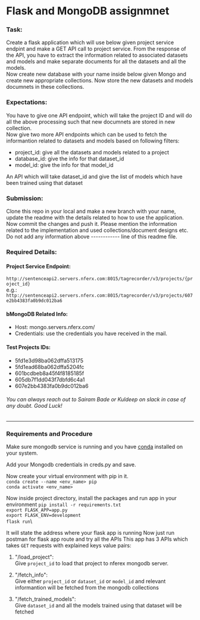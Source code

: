 # Flask and MongoDB assignmnet
### Task: 
Create a flask application which will use below given project service endpint and make a GET API call to project service. From the response of the API, you have to extract the information related to associated datasets and models and make separate documents for all the datasets and all the models. \
Now create new database with your name inside below given Mongo and create new appropriate collections. Now store the new datasets and models documnets in these collections.

### Expectations: 
You have to give one API endpoint, which will take the project ID and will do all the above processing such that new documnets are stored in new collection.\
Now give two more API endpoints which can be used to fetch the informantion related to datasets and models based on following filters:
- project_id: give all the datasets and models related to a project
- database_id: give the info for that dataset_id
- model_id: give the info for that model_id

An API which will take dataset_id and give the list of models which have been trained using that dataset

### Submission:
Clone this repo in your local and make a new branch with your name, update the readme with the details related to how to use the application. Now commit the changes and push it. Please mention the information related to the implementation and used collections/document designs etc. Do not add any information above ------------ line of this readme file.

### Required Details:
#### Project Service Endpoint: 
``` http://sentenceapi2.servers.nferx.com:8015/tagrecorder/v3/projects/{project_id} ``` \
  e.g.: `http://sentenceapi2.servers.nferx.com:8015/tagrecorder/v3/projects/607e2bb4383fa0b9dc012ba6`

#### bMongoDB Related Info: 
- Host: mongo.servers.nferx.com/
- Credentials: use the credentials you have received in the mail.

#### Test Projects IDs: 
- 5fd1e3d98ba062dffa513175
- 5fd1ead68ba062dffa5204fc
- 601bcdbeb8a45f4f8185185f
- 605db7f1dd043f7dbfd6c4a1
- 607e2bb4383fa0b9dc012ba6

###### You can always reach out to Sairam Bade or Kuldeep on slack in case of any doubt. Good Luck!
---------------------------------------------

### Requirements and Procedure
Make sure mongodb service is running and you have [conda](https://docs.conda.io/projects/conda/en/latest/user-guide/install/index.html) installed on your system.

Add your Mongodb credentials in creds.py and save.

Now create your virtual environment with pip in it.\
`conda create --name <env_name> pip` \
`conda activate <env_name>`

Now inside project directory, install the packages and run app in your environment
`pip install -r requirements.txt`\
`export FLASK_APP=app.py`\
`export FLASK_ENV=development`\
`flask run`\

It will state the address where your flask app is running
Now just run postman for flask app route and try all the APIs
This app has 3 APIs which takes `GET` requests with explained keys value pairs:
1. "/load_project":\
  Give `project_id` to load that project to nferex mongodb server.

2. "/fetch_info":\
  Give either `project_id` or `dataset_id` or `model_id` and relevant informantion will be fetched from the mongodb collections

3. "/fetch_trained_models":\
  Give `dataset_id` and all the models trained using that dataset will be fetched
